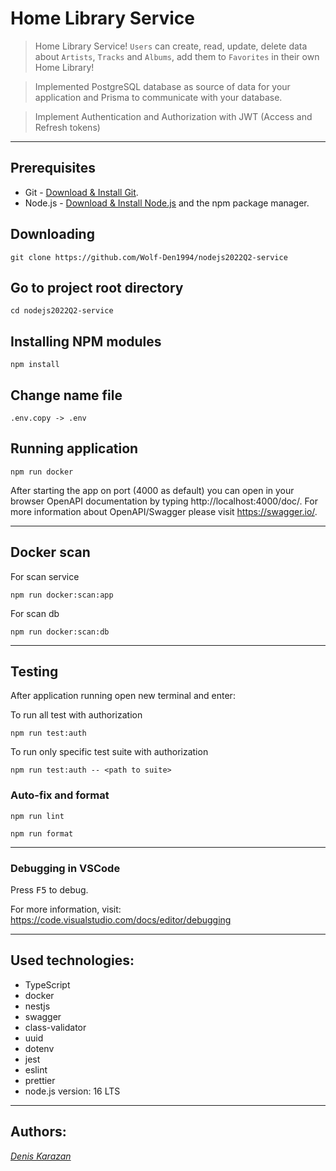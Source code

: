 # Home Library Service

> Home Library Service! `Users` can create, read, update, delete data about `Artists`, `Tracks` and `Albums`, add them to `Favorites` in their own Home Library!

> Implemented PostgreSQL database as source of data for your application and Prisma to communicate with your database.

> Implement Authentication and Authorization with JWT (Access and Refresh tokens)

---

## Prerequisites

- Git - [Download & Install Git](https://git-scm.com/downloads).
- Node.js - [Download & Install Node.js](https://nodejs.org/en/download/) and the npm package manager.

## Downloading

```
git clone https://github.com/Wolf-Den1994/nodejs2022Q2-service
```

## Go to project root directory

```
cd nodejs2022Q2-service
```

## Installing NPM modules

```
npm install
```

## Change name file

```
.env.copy -> .env
```

## Running application

```
npm run docker
```

After starting the app on port (4000 as default) you can open
in your browser OpenAPI documentation by typing http://localhost:4000/doc/.
For more information about OpenAPI/Swagger please visit https://swagger.io/.

---

## Docker scan

For scan service

```
npm run docker:scan:app
```

For scan db

```
npm run docker:scan:db
```

---

## Testing

After application running open new terminal and enter:

To run all test with authorization

```
npm run test:auth
```

To run only specific test suite with authorization

```
npm run test:auth -- <path to suite>
```

### Auto-fix and format

```
npm run lint
```

```
npm run format
```

---

### Debugging in VSCode

Press <kbd>F5</kbd> to debug.

For more information, visit: https://code.visualstudio.com/docs/editor/debugging

---

## Used technologies:
- TypeScript
- docker
- nestjs
- swagger
- class-validator
- uuid
- dotenv
- jest
- eslint
- prettier
- node.js version: 16 LTS

---

## Authors:
 *[Denis Karazan](https://github.com/Wolf-Den1994)*